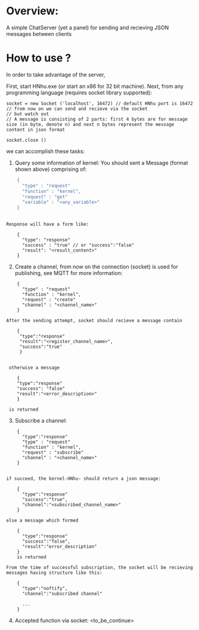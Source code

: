 # Overview:
A simple ChatServer (yet a panel) for sending and recieving JSON messages between clients

# How to use ?

In order to take advantage of the server, 

First, start HNhu.exe (or start an x86 for 32 bit machine). Next, from any programming language (requires socket library supported):
```
socket = new Socket ('localhost', 16472) // default HNhu port is 16472
// from now on we can send and recieve via the socket 
// but watch out
// A message is consisting of 2 parts: first 4 bytes are for message size (in byte, denote n) and next n bytes represent the message content in json format

socket.close ()
```
we can accomplish these tasks:
1. Query some information of kernel:
  You should sent a Message (format shown above) comprising of:
```c++
    {
      "type" : "request"
      "function" : "kernel",
      "request" : "get"
      "variable" : "<any_variable>"
    }
    
```
    
    Response will have a form like:
```
    {
      "type": "response"
      "success" : "true" // or "success":"false"
      "result": "<result_content>"
    }
```
    
2. Create a channel, from now on the connection (socket) is used for publishing, see MQTT for more information:
```
    {
      "type" : "request"
      "function" : "kernel",
      "request" : "create"
      "channel" : "<channel_name>" 
    }
```
  
    After the sending attempt, socket should recieve a message contain 
```
    {
     "type":"response"
     "result":"<register_channel_name>", 
     "success":"true"
     }
   
 ```
     otherwise a message 
 ```
     {
     "type":"response"
     "success": "false"
     "result":"<error_description>"
     } 
 ```
     
     is returned
     
3. Subscribe a channel:
```
    {
      "type":"response"
      "type" : "request"
      "function" : "kernel",
      "request" : "subscribe"
      "channel" : "<channel_name>" 
    }
    
```
    
    if succeed, the kernel-HNhu- should return a json message: 
```
    {
      "type":"response"
      "success":"true",
      "channel":"<subscribed_channel_name>"
    }
```    
    else a message which formed
```   
    {
      "type":"response"
      "success":"false",
      "result":"error_description"
    }
    is returned
```
    From the time of successful subscription, the socket will be recieving messages having structure like this:
```
    {
      "type":"noftify",
      "channel":"subscribed channel"
      
      ...      
    }
```
 4. Accepted function via socket:
  <to_be_continue>
